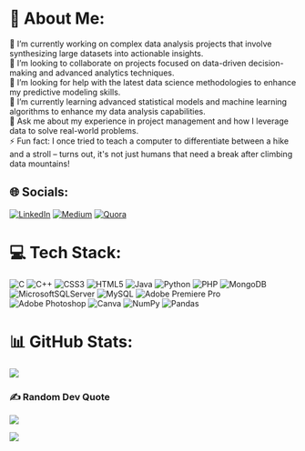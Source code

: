 # 💫 About Me:
🔭 I’m currently working on complex data analysis projects that involve synthesizing large datasets into actionable insights.<br>👯 I’m looking to collaborate on projects focused on data-driven decision-making and advanced analytics techniques.<br>🤝 I’m looking for help with the latest data science methodologies to enhance my predictive modeling skills.<br>🌱 I’m currently learning advanced statistical models and machine learning algorithms to enhance my data analysis capabilities.<br>💬 Ask me about my experience in project management and how I leverage data to solve real-world problems.<br>⚡ Fun fact: I once tried to teach a computer to differentiate between a hike and a stroll – turns out, it's not just humans that need a break after climbing data mountains!


## 🌐 Socials:
[![LinkedIn](https://img.shields.io/badge/LinkedIn-%230077B5.svg?logo=linkedin&logoColor=white)](https://linkedin.com/in/sanalpillai97) [![Medium](https://img.shields.io/badge/Medium-12100E?logo=medium&logoColor=white)](https://medium.com/@sanalp) [![Quora](https://img.shields.io/badge/Quora-%23B92B27.svg?logo=Quora&logoColor=white)](https://quora.com/profile/SP-1901) 

# 💻 Tech Stack:
![C](https://img.shields.io/badge/c-%2300599C.svg?style=for-the-badge&logo=c&logoColor=white) ![C++](https://img.shields.io/badge/c++-%2300599C.svg?style=for-the-badge&logo=c%2B%2B&logoColor=white) ![CSS3](https://img.shields.io/badge/css3-%231572B6.svg?style=for-the-badge&logo=css3&logoColor=white) ![HTML5](https://img.shields.io/badge/html5-%23E34F26.svg?style=for-the-badge&logo=html5&logoColor=white) ![Java](https://img.shields.io/badge/java-%23ED8B00.svg?style=for-the-badge&logo=openjdk&logoColor=white) ![Python](https://img.shields.io/badge/python-3670A0?style=for-the-badge&logo=python&logoColor=ffdd54) ![PHP](https://img.shields.io/badge/php-%23777BB4.svg?style=for-the-badge&logo=php&logoColor=white) ![MongoDB](https://img.shields.io/badge/MongoDB-%234ea94b.svg?style=for-the-badge&logo=mongodb&logoColor=white) ![MicrosoftSQLServer](https://img.shields.io/badge/Microsoft%20SQL%20Server-CC2927?style=for-the-badge&logo=microsoft%20sql%20server&logoColor=white) ![MySQL](https://img.shields.io/badge/mysql-%2300000f.svg?style=for-the-badge&logo=mysql&logoColor=white) ![Adobe Premiere Pro](https://img.shields.io/badge/Adobe%20Premiere%20Pro-9999FF.svg?style=for-the-badge&logo=Adobe%20Premiere%20Pro&logoColor=white) ![Adobe Photoshop](https://img.shields.io/badge/adobe%20photoshop-%2331A8FF.svg?style=for-the-badge&logo=adobe%20photoshop&logoColor=white) ![Canva](https://img.shields.io/badge/Canva-%2300C4CC.svg?style=for-the-badge&logo=Canva&logoColor=white) ![NumPy](https://img.shields.io/badge/numpy-%23013243.svg?style=for-the-badge&logo=numpy&logoColor=white) ![Pandas](https://img.shields.io/badge/pandas-%23150458.svg?style=for-the-badge&logo=pandas&logoColor=white)
# 📊 GitHub Stats:
<!--
![](https://github-readme-stats.vercel.app/api?username=SanalPillai&theme=dark&hide_border=false&include_all_commits=false)<br/>
![](https://github-readme-streak-stats.herokuapp.com/?user=SanalPillai&theme=dark&hide_border=false)<br/>
-->
![](https://github-readme-stats.vercel.app/api/top-langs/?username=SanalPillai&theme=dark&hide_border=false&include_all_commits=false&count_private=false&layout=compact)

### ✍️ Random Dev Quote
![](https://quotes-github-readme.vercel.app/api?type=horizontal&theme=radical)

[![](https://visitcount.itsvg.in/api?id=SanalPillai&icon=0&color=0)](https://visitcount.itsvg.in)

<!-- Proudly created with GPRM ( https://gprm.itsvg.in ) -->
